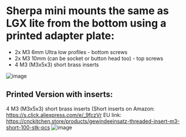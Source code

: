 # Sherpa mini mounts the same as LGX lite from the bottom using a printed adapter plate:

- 2x M3 6mm Ultra low profiles - bottom screws
- 2x M3 10mm (can be socket or button head too) - top screws
- 4 M3 (M3x5x3) short brass inserts 

![image](https://user-images.githubusercontent.com/37383368/156413619-ca5e83fa-b7a4-44be-a42a-9d561025c4ff.png)



## Printed Version with inserts:

4 M3 (M3x5x3) short brass inserts (Short inserts on Amazon: https://s.click.aliexpress.com/e/_9fczVr
EU link: https://cnckitchen.store/products/gewindeeinsatz-threaded-insert-m3-short-100-stk-pcs
![image](https://user-images.githubusercontent.com/37383368/156413885-a524e682-8a20-4c17-bcba-5b2c994a9b9d.png)

